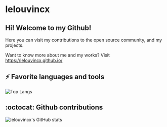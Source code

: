 # lelouvincx

## Hi! Welcome to my Github!

Here you can visit my contributions to the open source community, and my projects.

Want to know more about me and my works? Visit https://lelouvincx.github.io/

## ⚡ Favorite languages and tools

![Top Langs](https://github-readme-stats.vercel.app/api/top-langs/?username=lelouvincx&hide_progress=true&show_icons=true&theme=transparent)

## :octocat: Github contributions

![lelouvincx's GitHub stats](https://github-readme-stats.vercel.app/api?username=lelouvincx&show_icons=true&theme=transparent)
